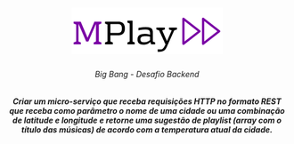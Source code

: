 <h1 align="center">
  <img src="./images/title.png" />
</h1>

<h6 align="center">Big Bang - Desafio Backend</h6>

<h5 align="center">Criar um micro-serviço que receba requisições HTTP no formato REST que receba como parâmetro o nome de uma cidade ou uma combinação de latitude e longitude e retorne uma sugestão de playlist (array com o título das músicas) de acordo com a temperatura atual da cidade.</h5>

